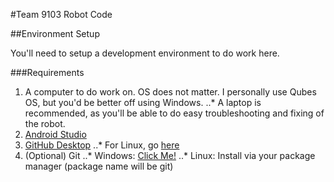 #Team 9103 Robot Code

##Environment Setup

You'll need to setup a development environment to do work here.

###Requirements

1. A computer to do work on. OS does not matter. I personally use Qubes OS, but you'd be better off using Windows.
..* A laptop is recommended, as you'll be able to do easy troubleshooting and fixing of the robot.
2. [Android Studio](https://developer.android.com/studio/index.html)
3. [GitHub Desktop](https://desktop.github.com/)
..* For Linux, go [here](https://github.com/shiftkey/desktop/releases)
4. (Optional) Git
..* Windows: [Click Me!](https://git-scm.com/download/win)
..* Linux: Install via your package manager (package name will be git)

